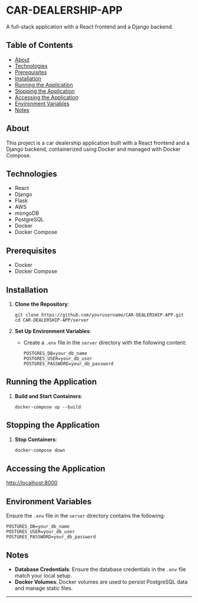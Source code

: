 
# CAR-DEALERSHIP-APP

A full-stack application with a React frontend and a Django backend.

## Table of Contents
- [About](#about)
- [Technologies](#technologies)
- [Prerequisites](#prerequisites)
- [Installation](#installation)
- [Running the Application](#running-the-application)
- [Stopping the Application](#stopping-the-application)
- [Accessing the Application](#accessing-the-application)
- [Environment Variables](#environment-variables)
- [Notes](#notes)

## About
This project is a car dealership application built with a React frontend and a Django backend, containerized using Docker and managed with Docker Compose.

## Technologies
- React
- Django
- Flask
- AWS
- mongoDB
- PostgreSQL
- Docker
- Docker Compose

## Prerequisites
- Docker
- Docker Compose

## Installation

1. **Clone the Repository**:
    ```
    git clone https://github.com/yourusername/CAR-DEALERSHIP-APP.git
    cd CAR-DEALERSHIP-APP/server
    ```

2. **Set Up Environment Variables**:
    - Create a `.env` file in the `server` directory with the following content:
        ```
        POSTGRES_DB=your_db_name
        POSTGRES_USER=your_db_user
        POSTGRES_PASSWORD=your_db_password
        ```

## Running the Application

1. **Build and Start Containers**:
    ```
    docker-compose up --build
    ```

## Stopping the Application

1. **Stop Containers**:
    ```bash
    docker-compose down
    ```

## Accessing the Application

[http://localhost:8000](http://localhost:8000)

## Environment Variables

Ensure the `.env` file in the `server` directory contains the following:
```env
POSTGRES_DB=your_db_name
POSTGRES_USER=your_db_user
POSTGRES_PASSWORD=your_db_password
```

## Notes

- **Database Credentials**: Ensure the database credentials in the `.env` file match your local setup.
- **Docker Volumes**: Docker volumes are used to persist PostgreSQL data and manage static files.

---